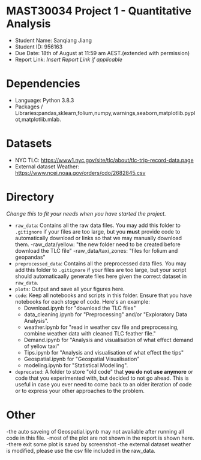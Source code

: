 # MAST30034 Project 1 - Quantitative Analysis
- Student Name: Sanqiang Jiang
- Student ID: 956163
- Due Date: 18th of August at 11:59 am AEST.(extended with permission)
- Report Link: _Insert Report Link if applicable_

# Dependencies
- Language: Python 3.8.3
- Packages / Libraries:pandas,sklearn,folium,numpy,warnings,seaborn,matplotlib.pyplot,matplotlib.mlab.

# Datasets
- NYC TLC: https://www1.nyc.gov/site/tlc/about/tlc-trip-record-data.page
- External dataset Weather: https://www.ncei.noaa.gov/orders/cdo/2682845.csv


# Directory
_Change this to fit your needs when you have started the project._
- `raw_data`: Contains all the raw data files. You may add this folder to `.gitignore` if your files are too large, but you **must** provide code to automatically download or links so that we may manually download them. 
-raw_data/yellow: "the new folder need to be created before download the TLC file"
-raw_data/taxi_zones: "files for folium and geopandas"
- `preprocessed_data`: Contains all the preprocessed data files. You may add this folder to `.gitignore` if your files are too large, but your script should automaticaally generate files here given the correct dataset in `raw_data`.
- `plots`: Output and save all your figures here.
- `code`: Keep all notebooks and scripts in this folder. Ensure that you have notebooks for each _stage_ of code. Here's an example:
    - Download.ipynb for "download the TLC files"
    - data_cleaning.ipynb for "Preprocessing" and/or "Exploratory Data Analysis".
    - weather.ipynb for "read in weather csv file and preprocessing, combine weather data with cleaned TLC feather file."
    - Demand.ipynb for "Analysis and visualisation of what effect demand of yellow taxi"
    - Tips.ipynb for "Analysis and visualisation of what effect the tips"
    - Geospatial.ipynb for "Geospatial Visualisation"
    - modeling.ipynb for "Statistical Modelling".
- `deprecated`: A folder to store "old code" that **you do not use anymore** or code that you experimented with, but decided to not go ahead. This is useful in case you ever need to come back to an older iteration of code or to express your other approaches to the problem.

# Other
-the auto saveing of Geospatial.ipynb may not avaliable after running all code in this file.
-most of the plot are not shown in the report is shown here.
-there exit some plot is saved by screenshot
-the external dataset weather is modified, please use the csv file included in the raw_data.
